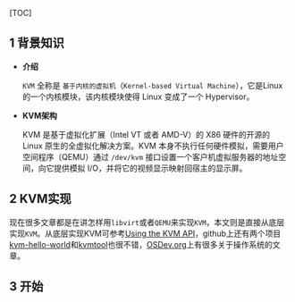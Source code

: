 [TOC]

## 1 背景知识

* **介绍**

    `KVM` 全称是 `基于内核的虚拟机`（`Kernel-based Virtual Machine`），它是Linux 的一个内核模块，该内核模块使得 Linux 变成了一个 Hypervisor。

* **KVM架构**

    KVM 是基于虚拟化扩展（Intel VT 或者 AMD-V）的 X86 硬件的开源的 Linux 原生的全虚拟化解决方案。KVM 本身不执行任何硬件模拟，需要用户空间程序（QEMU）通过 `/dev/kvm` 接口设置一个客户机虚拟服务器的地址空间，向它提供模拟 I/O，并将它的视频显示映射回宿主的显示屏。

## 2 KVM实现

现在很多文章都是在讲怎样用`libvirt`或者`QEMU`来实现`KVM`，本文则是直接从底层实现`KVM`。从底层实现KVM可参考[Using the KVM API](https://links.jianshu.com/go?to=https%3A%2F%2Flwn.net%2FArticles%2F658511%2F)，github上还有两个项目[kvm-hello-world](https://links.jianshu.com/go?to=https%3A%2F%2Fgithub.com%2Fdpw%2Fkvm-hello-world)和[kvmtool](https://links.jianshu.com/go?to=https%3A%2F%2Fgithub.com%2Fkvmtool%2Fkvmtool)也很不错，[OSDev.org](https://links.jianshu.com/go?to=http%3A%2F%2Fwww.osdev.org%2F)上有很多关于操作系统的文章。

## 3 开始



